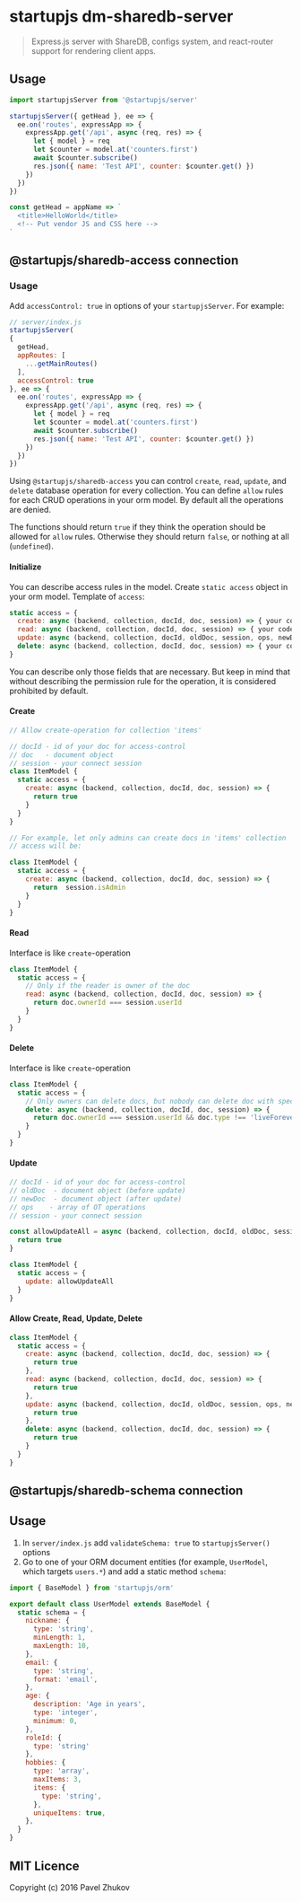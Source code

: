 # startupjs dm-sharedb-server
> Express.js server with ShareDB, configs system, and react-router support for rendering client apps.

## Usage

```javascript
import startupjsServer from '@startupjs/server'

startupjsServer({ getHead }, ee => {
  ee.on('routes', expressApp => {
    expressApp.get('/api', async (req, res) => {
      let { model } = req
      let $counter = model.at('counters.first')
      await $counter.subscribe()
      res.json({ name: 'Test API', counter: $counter.get() })
    })
  })
})

const getHead = appName => `
  <title>HelloWorld</title>
  <!-- Put vendor JS and CSS here -->
`
```

## @startupjs/sharedb-access connection

### Usage
Add `accessControl: true` in options of your `startupjsServer`. For example:

```js
// server/index.js
startupjsServer(
{
  getHead,
  appRoutes: [
    ...getMainRoutes()
  ],
  accessControl: true
}, ee => {
  ee.on('routes', expressApp => {
    expressApp.get('/api', async (req, res) => {
      let { model } = req
      let $counter = model.at('counters.first')
      await $counter.subscribe()
      res.json({ name: 'Test API', counter: $counter.get() })
    })
  })
})
```

Using `@startupjs/sharedb-access` you can control `create`, `read`, `update`, and `delete` 
database operation for every collection. You can define `allow` rules for each CRUD operations
in your orm model. By default all the operations are denied.

The functions should return `true` if they think the operation should be allowed for
`allow` rules. Otherwise they should return `false`, or nothing at all (`undefined`).

#### Initialize
You can describe access rules in the model. Create `static access` object in your orm model.
Template of `access`:

```js
static access = {
  create: async (backend, collection, docId, doc, session) => { your code }
  read: async (backend, collection, docId, doc, session) => { your code },
  update: async (backend, collection, docId, oldDoc, session, ops, newDoc) => { your code },
  delete: async (backend, collection, docId, doc, session) => { your code }
}
```
You can describe only those fields that are necessary. But keep in mind that without describing
the permission rule for the operation, it is considered prohibited by default.

#### Create
```js
// Allow create-operation for collection 'items'

// docId - id of your doc for access-control
// doc   - document object
// session - your connect session
class ItemModel {
  static access = {
    create: async (backend, collection, docId, doc, session) => {
      return true
    }
  }
}

// For example, let only admins can create docs in 'items' collection
// access will be:

class ItemModel {
  static access = {
    create: async (backend, collection, docId, doc, session) => { 
      return  session.isAdmin
    }
  }
}
```
#### Read

Interface is like `create`-operation

```js
class ItemModel {
  static access = {
    // Only if the reader is owner of the doc
    read: async (backend, collection, docId, doc, session) => {
      return doc.ownerId === session.userId
    }
  }
}
```

#### Delete

Interface is like `create`-operation

```js
class ItemModel {
  static access = {
    // Only owners can delete docs, but nobody can delete doc with special typ
    delete: async (backend, collection, docId, doc, session) => { 
      return doc.ownerId === session.userId && doc.type !== 'liveForever'
    }
  }
}
```

#### Update

```js
// docId - id of your doc for access-control
// oldDoc  - document object (before update)
// newDoc  - document object (after update)
// ops    - array of OT operations
// session - your connect session

const allowUpdateAll = async (backend, collection, docId, oldDoc, session, ops, newDoc) => {
  return true
}

class ItemModel {
  static access = {
    update: allowUpdateAll
  }
}
```

#### Allow Create, Read, Update, Delete
```js
class ItemModel {
  static access = {
    create: async (backend, collection, docId, doc, session) => { 
      return true
    },
    read: async (backend, collection, docId, doc, session) => { 
      return true
    },
    update: async (backend, collection, docId, oldDoc, session, ops, newDoc) => { 
      return true
    },
    delete: async (backend, collection, docId, doc, session) => { 
      return true
    }
  }
}
```


## @startupjs/sharedb-schema connection

## Usage

1. In `server/index.js` add `validateSchema: true` to `startupjsServer()` options
2. Go to one of your ORM document entities (for example, `UserModel`, which targets `users.*`) and add a static method `schema`:

```js
import { BaseModel } from 'startupjs/orm'

export default class UserModel extends BaseModel {
  static schema = {
    nickname: {
      type: 'string',
      minLength: 1,
      maxLength: 10,
    },
    email: {
      type: 'string',
      format: 'email',
    },
    age: {
      description: 'Age in years',
      type: 'integer',
      minimum: 0,
    },
    roleId: {
      type: 'string'
    },
    hobbies: {
      type: 'array',
      maxItems: 3,
      items: {
        type: 'string',
      },
      uniqueItems: true,
    },
  }
}

```

## MIT Licence

Copyright (c) 2016 Pavel Zhukov

